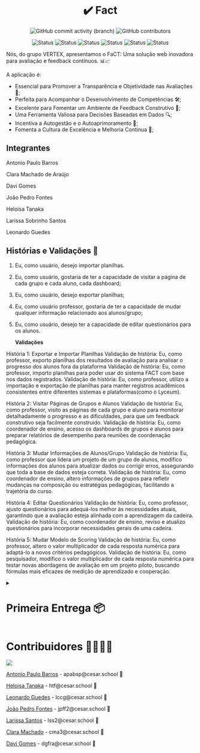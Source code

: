 <h1 align="center">✔️ Fact </h1>
<div align="center">
   <img alt="GitHub commit activity (branch)" src="https://img.shields.io/github/commit-activity/t/JotaPeans/fact-project/main">
    <img alt="GitHub contributors" src="https://img.shields.io/github/contributors/JotaPeans/fact-project">
</div>
<p align="center"> <img src="https://img.shields.io/badge/Django-092E20?style=for-the-badge&logo=django&logoColor=white" alt="Status">
    <img src="https://img.shields.io/badge/HTML5-E34F26?style=for-the-badge&logo=html5&logoColor=white" alt="Status">
    <img src="https://img.shields.io/badge/CSS3-1572B6?style=for-the-badge&logo=css3&logoColor=white" alt="Status">
    <img src="https://img.shields.io/badge/Python-14354C?style=for-the-badge&logo=python&logoColor=white" alt="Status">
    <img src="https://img.shields.io/badge/JavaScript-F7DF1E?style=for-the-badge&logo=javascript&logoColor=black" alt="Status">
    <img src="https://img.shields.io/badge/Pandas-1572B6?style=for-the-badge&logo=Pandas&color=black" alt="Status"></p>


Nós, do grupo VERTEX, apresentamos o FaCT: Uma solução web inovadora para avaliação e feedback contínuos. 📊📈


A aplicação é:

- Essencial para Promover a Transparência e Objetividade nas Avaliações 🌟;
- Perfeita para Acompanhar o Desenvolvimento de Competências 🛠️;
- Excelente para Fomentar um Ambiente de Feedback Construtivo 💬;
- Uma Ferramenta Valiosa para Decisões Baseadas em Dados 🔍;
- Incentiva a Autogestão e o Autoaprimoramento 🚀;
- Fomenta a Cultura de Excelência e Melhoria Contínua 🌱;

## Integrantes
Antonio Paulo Barros

Clara Machado de Araújo

Davi Gomes

João Pedro Fontes

Heloísa Tanaka

Larissa Sobrinho Santos

Leonardo Guedes

## Histórias e Validações 📜

1. Eu, como usuário, desejo importar planilhas.

2. Eu, como usuário, gostaria de ter a capacidade de visitar a página de cada grupo e cada aluno, cada dashboard;

3. Eu, como usuário, desejo exportar planilhas;

4. Eu, como usuário professor, gostaria de ter a capacidade de mudar qualquer informação relacionado aos alunos/grupo;

5. Eu, como usuário, desejo ter a capacidade de editar questionários para os alunos.


   <b>Validações</b>
   
História 1: Exportar e Importar Planilhas
Validação de história: Eu, como professor, exporto planilhas dos resultados de avaliação para analisar o progresso dos alunos fora da plataforma
Validação de história: Eu, como professor, importo planilhas para poder usar do sistema FACT com base nos dados registrados.
Validação de história: Eu, como professor, utilizo a importação e exportação de planilhas para manter registros acadêmicos consistentes entre diferentes sistemas e plataformas(como o Lyceum).

História 2: Visitar Páginas de Grupos e Alunos
Validação de história: Eu, como professor, visito as páginas de cada grupo e aluno para monitorar detalhadamente o progresso e as dificuldades, para que um feedback construtivo seja facilmente construido.
Validação de história: Eu, como coordenador de ensino, acesso os dashboards de grupos e alunos para preparar relatórios de desempenho para reuniões de coordenação pedagógica.

História 3: Mudar Informações de Alunos/Grupo
Validação de história: Eu, como professor que lidera um projeto de um grupo de alunos, modifico informações dos alunos para atualizar dados ou corrigir erros, assegurando que toda a base de dados esteja correta.
Validação de história: Eu, como coordenador de ensino, altero informações de grupos para refletir mudanças na composição ou estratégias pedagógicas, facilitando a trajetória do curso.

História 4: Editar Questionários
Validação de história: Eu, como professor, ajusto questionários para adequá-los melhor às necessidades atuais, garantindo que a avaliação esteja alinhada com a aprendizagem da cadeira.
Validação de história: Eu, como coordenador de ensino, reviso e atualizo questionários para incorporar necessidades gerais de uma cadeira.

História 5: Mudar Modelo de Scoring
Validação de história: Eu, como professor, altero o valor multiplicador de cada resposta numérica para adaptá-lo a novos critérios pedagógicos.
Validação de história: Eu, como pesquisador, modifico o valor multiplicador de cada resposta numérica para testar novas abordagens de avaliação em um projeto piloto, buscando fórmulas mais eficazes de medição de aprendizado e cooperação.


<details>
  <summary><h1>Primeira Entrega 📦</h1></summary>
  
  
## Diagrama

![image](https://github.com/JotaPeans/fact-project/assets/142417937/7d09b29a-a391-433f-8ead-19b8845a651e)

## Relatos do método Pair Programming

![LOGO FACT](https://github.com/JotaPeans/fact-project/assets/130470569/873cab2c-2c03-45fb-8791-952a7ddc7a7b)
</details>

# Contribuidores 👨‍👩‍👧‍👦
<a href="https://github.com/JotaPeans/fact-project/graphs/contributors">
  <img src="https://contrib.rocks/image?repo=jotapeans/fact-project" />
</a>
<p><a href="https://github.com/apabsp">Antonio Paulo Barros</a> - apabsp@cesar.school 📩</p>
<p><a href="https://github.com/helotanaka">Heloisa Tanaka</a> - htf@cesar.school 📩</p>
<p><a href="https://github.com/leooghub">Leonardo Guedes</a> - lccg@cesar.school 📩</p> 
<p><a href="https://github.com/jotapeans">João Pedro Fontes</a> - jpff2@cesar.school 📩</p>
<p><a href="https://github.com/lariisantos">Larissa Santos</a> - lss2@cesar.school 📩</p>
<p><a href="https://github.com/claramachadoaj">Clara Machado</a> - cma3@cesar.school 📩</p>
<p><a href="https://github.com/daviruy61">Davi Gomes</a> - dgfra@cesar.school 📩</p>
